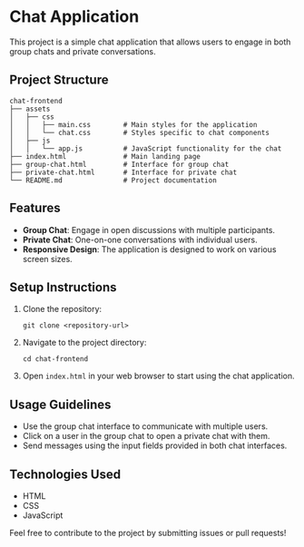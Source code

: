 # Chat Application

This project is a simple chat application that allows users to engage in both group chats and private conversations. 

## Project Structure

```
chat-frontend
├── assets
│   ├── css
│   │   ├── main.css        # Main styles for the application
│   │   └── chat.css        # Styles specific to chat components
│   ├── js
│   │   └── app.js          # JavaScript functionality for the chat
├── index.html              # Main landing page
├── group-chat.html         # Interface for group chat
├── private-chat.html       # Interface for private chat
└── README.md               # Project documentation
```

## Features

- **Group Chat**: Engage in open discussions with multiple participants.
- **Private Chat**: One-on-one conversations with individual users.
- **Responsive Design**: The application is designed to work on various screen sizes.

## Setup Instructions

1. Clone the repository:
   ```
   git clone <repository-url>
   ```
2. Navigate to the project directory:
   ```
   cd chat-frontend
   ```
3. Open `index.html` in your web browser to start using the chat application.

## Usage Guidelines

- Use the group chat interface to communicate with multiple users.
- Click on a user in the group chat to open a private chat with them.
- Send messages using the input fields provided in both chat interfaces.

## Technologies Used

- HTML
- CSS
- JavaScript

Feel free to contribute to the project by submitting issues or pull requests!